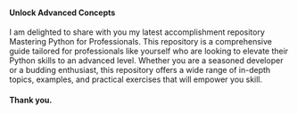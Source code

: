 #### Unlock Advanced Concepts
I am delighted to share with you my latest accomplishment repository Mastering Python for Professionals. This repository is a comprehensive guide tailored for professionals like yourself who are looking to elevate their Python skills to an advanced level. Whether you are a seasoned developer or a budding enthusiast, this repository offers a wide range of in-depth topics, examples, and practical exercises that will empower you skill.

#### Thank you.
